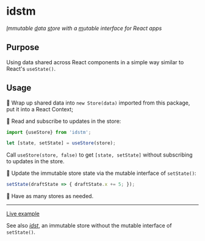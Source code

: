 # idstm

*<ins>I</ins>mmutable <ins>d</ins>ata <ins>st</ins>ore with a <ins>m</ins>utable interface for React apps*

## Purpose

Using data shared across React components in a simple way similar to React's `useState()`.

## Usage

🔹 Wrap up shared data into `new Store(data)` imported from this package, put it into a React Context;

🔹 Read and subscribe to updates in the store:

```js
import {useStore} from 'idstm';

let [state, setState] = useStore(store);
```

Call `useStore(store, false)` to get `[state, setState]` without subscribing to updates in the store.

🔹 Update the immutable store state via the mutable interface of `setState()`:

```js
setState(draftState => { draftState.x += 5; });
```

🔹 Have as many stores as needed.

---

[Live example](https://codesandbox.io/s/npu6rb)

See also [*idst*](https://www.npmjs.com/package/idst), an immutable store without the mutable interface of `setState()`.
